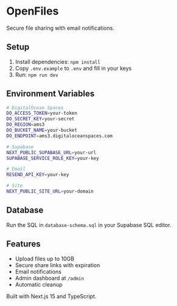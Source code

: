 # OpenFiles

Secure file sharing with email notifications.

## Setup

1. Install dependencies: `npm install`
2. Copy `.env.example` to `.env` and fill in your keys
3. Run: `npm run dev`

## Environment Variables

```bash
# DigitalOcean Spaces
DO_ACCESS_TOKEN=your-token
DO_SECRET_KEY=your-secret
DO_REGION=ams3
DO_BUCKET_NAME=your-bucket
DO_ENDPOINT=ams3.digitaloceanspaces.com

# Supabase
NEXT_PUBLIC_SUPABASE_URL=your-url
SUPABASE_SERVICE_ROLE_KEY=your-key

# Email
RESEND_API_KEY=your-key

# Site
NEXT_PUBLIC_SITE_URL=your-domain
```

## Database

Run the SQL in `database-schema.sql` in your Supabase SQL editor.

## Features

- Upload files up to 10GB
- Secure share links with expiration
- Email notifications
- Admin dashboard at `/admin`
- Automatic cleanup

Built with Next.js 15 and TypeScript.